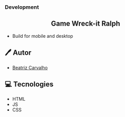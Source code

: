 ### Development
<h2 align="center">
  Game Wreck-it Ralph
</h2>

- Build for mobile and desktop

## 🖊️ Autor

- [Beatriz Carvalho](https://github.com/BiaCarvalhoCavalieri)

## 💻 Tecnologies

- HTML
- JS
- CSS

